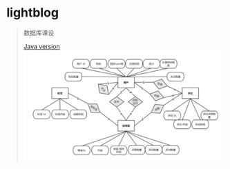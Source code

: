 # lightblog

> 数据库课设
>
> [Java version](https://github.com/LeeReindeer/lightblog-java)
![e-r](lightblog-E-R-fixed.png)
